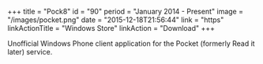 +++
title = "Pock8"
id = "90"
period = "January 2014 - Present"
image = "/images/pocket.png"
date = "2015-12-18T21:56:44"
link = "https"
linkActionTitle = "Windows Store"
linkAction = "Download"
+++

Unofficial Windows Phone client application for the Pocket (formerly Read it later) service.
